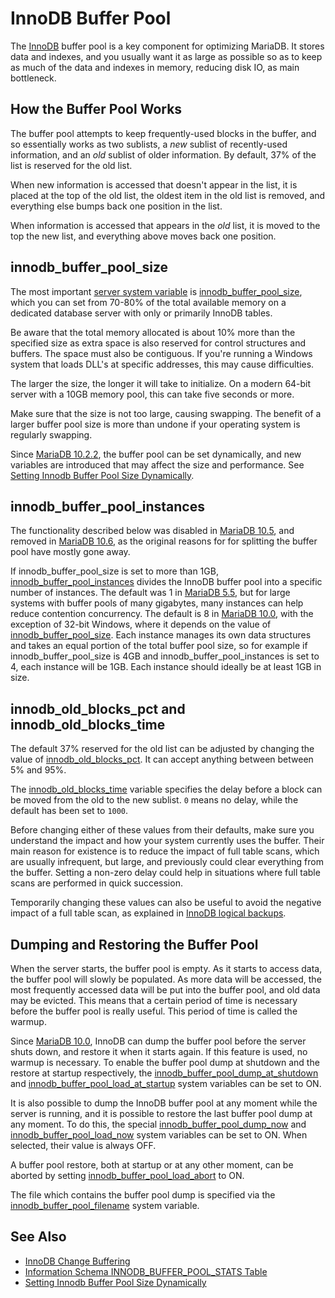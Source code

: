 # InnoDB Buffer Pool

The [InnoDB](/columns-storage-engines-and-plugins/storage-engines/innodb/) buffer pool is a key component for optimizing MariaDB. It stores data and indexes, and you usually want it as large as possible so as to keep as much of the data and indexes in memory, reducing disk IO, as main bottleneck.

## How the Buffer Pool Works

The buffer pool attempts to keep frequently-used blocks in the buffer, and so essentially works as two sublists, a <em>new</em> sublist of recently-used information, and an <em>old</em> sublist of older information. By default, 37% of the list is reserved for the old list.

When new information is accessed that doesn't appear in the list, it is placed at the top of the old list, the oldest item in the old list is removed, and everything else bumps back one position in the list.

When information is accessed that appears in the <em>old</em> list, it is moved to the top the new list, and everything above moves back one position.

## innodb_buffer_pool_size

The most important [server system variable](/replication/optimization-and-tuning/system-variables/server-system-variables/) is [innodb_buffer_pool_size](/kb/en/innodb-system-variables/#innodb_buffer_pool_size), which you can set from 70-80% of the total available memory on a dedicated database server with only or primarily InnoDB tables.

Be aware that the total memory allocated is about 10% more than the specified size as extra space is also reserved for control structures and buffers. The space must also be contiguous. If you're running a Windows system that loads DLL's at specific addresses, this may cause difficulties.

The larger the size, the longer it will take to initialize. On a modern 64-bit server with a 10GB memory pool, this can take five seconds or more.

Make sure that the size is not too large, causing swapping. The benefit of a larger buffer pool size is more than undone if your operating system is regularly swapping.

Since [MariaDB 10.2.2](/kb/en/mariadb-1022-release-notes/), the buffer pool can be set dynamically, and new variables are introduced that may affect the size and performance. See [Setting Innodb Buffer Pool Size Dynamically](/replication/optimization-and-tuning/system-variables/setting-innodb-buffer-pool-size-dynamically/).

## innodb_buffer_pool_instances

The functionality described below was disabled in [MariaDB 10.5](/kb/en/what-is-mariadb-105/), and removed in [MariaDB 10.6](/kb/en/what-is-mariadb-106/), as the original reasons for for splitting the buffer pool have mostly gone away.

If innodb_buffer_pool_size is set to more than 1GB, [innodb_buffer_pool_instances](/kb/en/innodb-system-variables/#innodb_buffer_pool_instances) divides the InnoDB buffer pool into a specific number of instances. The default was 1 in [MariaDB 5.5](/kb/en/what-is-mariadb-55/), but for large systems with buffer pools of many gigabytes, many instances can help reduce contention concurrency. The default is 8 in [MariaDB 10.0](/kb/en/what-is-mariadb-100/), with the exception of 32-bit Windows, where it depends on the value of [innodb_buffer_pool_size](/kb/en/innodb-system-variables/#innodb_buffer_pool_instances). Each instance manages its own data structures and takes an equal portion of the total buffer pool size, so for example if innodb_buffer_pool_size is 4GB and innodb_buffer_pool_instances is set to 4, each instance will be 1GB. Each instance should ideally be at least 1GB in size.

## innodb_old_blocks_pct and innodb_old_blocks_time

The default 37% reserved for the old list can be adjusted by changing the value of [innodb_old_blocks_pct](/kb/en/innodb-system-variables/#innodb_old_blocks_pct). It can accept anything between between 5% and 95%.

The [innodb_old_blocks_time](/kb/en/innodb-system-variables/#innodb_old_blocks_time) variable specifies the delay before a block can be moved from the old to the new sublist. `0` means no delay, while the default has been set to `1000`.

Before changing either of these values from their defaults, make sure you understand the impact and how your system currently uses the buffer. Their main reason for existence is to reduce the impact of full table scans, which are usually infrequent, but large, and previously could clear everything from the buffer. Setting a non-zero delay could help in situations where full table scans are performed in quick succession.

Temporarily changing these values can also be useful to avoid the negative impact of a full table scan, as explained in [InnoDB logical backups](/kb/en/backup-and-restore-overview/#innodb-logical-backups).

## Dumping and Restoring the Buffer Pool

When the server starts, the buffer pool is empty. As it starts to access data, the buffer pool will slowly be populated. As more data will be accessed, the most frequently accessed data will be put into the buffer pool, and old data may be evicted. This means that a certain period of time is necessary before the buffer pool is really useful. This period of time is called the warmup.

Since [MariaDB 10.0](/kb/en/what-is-mariadb-100/), InnoDB can dump the buffer pool before the server shuts down, and restore it when it starts again. If this feature is used, no warmup is necessary. To enable the buffer pool dump at shutdown and the restore at startup respectively, the [innodb_buffer_pool_dump_at_shutdown](/kb/en/innodb-system-variables/#innodb_buffer_pool_dump_at_shutdown) and [innodb_buffer_pool_load_at_startup](/kb/en/innodb-system-variables/#innodb_buffer_pool_load_at_startup) system variables can be set to ON.

It is also possible to dump the InnoDB buffer pool at any moment while the server is running, and it is possible to restore the last buffer pool dump at any moment. To do this, the special [innodb_buffer_pool_dump_now](/kb/en/innodb-system-variables/#innodb_buffer_pool_dump_now) and [innodb_buffer_pool_load_now](/kb/en/innodb-system-variables/#innodb_buffer_pool_load_now) system variables can be set to ON. When selected, their value is always OFF.

A buffer pool restore, both at startup or at any other moment, can be aborted by setting [innodb_buffer_pool_load_abort](/kb/en/innodb-system-variables/#innodb_buffer_pool_load_abort) to ON.

The file which contains the buffer pool dump is specified via the [innodb_buffer_pool_filename](/kb/en/innodb-system-variables/#innodb_buffer_pool_filename) system variable.

## See Also

- [InnoDB Change Buffering](/columns-storage-engines-and-plugins/storage-engines/innodb/innodb-change-buffering/)
- [Information Schema INNODB_BUFFER_POOL_STATS Table](/sql-statements-structure/sql-statements/administrative-sql-statements/system-tables/information-schema/information-schema-tables/information-schema-innodb-tables/information-schema-innodb_buffer_pool_stats-table/)
- [Setting Innodb Buffer Pool Size Dynamically](/replication/optimization-and-tuning/system-variables/setting-innodb-buffer-pool-size-dynamically/)